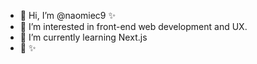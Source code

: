 - 👋 Hi, I’m @naomiec9 ✨
- 👀 I’m interested in front-end web development and UX.
- 🌱 I’m currently learning Next.js
- 💞️ 
✨ 
<!---
naomiec9/naomiec9 is a ✨ special ✨ repository because its `README.md` (this file) appears on your GitHub profile.
You can click the Preview link to take a look at your changes.
--->
